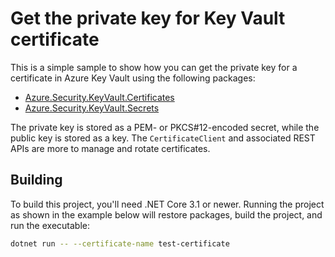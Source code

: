 # Get the private key for Key Vault certificate

This is a simple sample to show how you can get the private key for a certificate in Azure Key Vault using the following packages:

* [Azure.Security.KeyVault.Certificates](https://nuget.org/packages/Azure.Security.KeyVault.Certificates)
* [Azure.Security.KeyVault.Secrets](https://nuget.org/packages/Azure.Security.KeyVault.Secrets)

The private key is stored as a PEM- or PKCS#12-encoded secret, while the public key is stored as a key. The `CertificateClient` and associated REST APIs are more to manage and rotate certificates.

## Building

To build this project, you'll need .NET Core 3.1 or newer. Running the project as shown in the example below will restore packages, build the project, and run the executable:

```bash
dotnet run -- --certificate-name test-certificate
```
